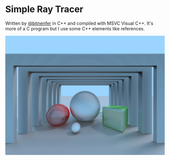 Simple Ray Tracer
=================

Written by [@bitnenfer](https://github.com/bitnenfer/) in C++ and compiled with MSVC Visual C++.
It's more of a C program but I use some C++ elements like references.

![image](https://raw.githubusercontent.com/bitnenfer/raytracer/master/output-parallel2.png)

